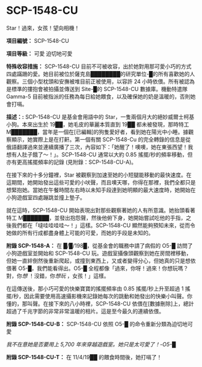 # SCP-1548-CU
                        






Star！過來，女孩！望向相機！



**項目編號：** SCP-1548-CU

**項目等級：** 可愛 迫切地可愛

**特殊收容措施：** SCP-1548-CU 目前不可被收容，出於她對用那可愛小巧的方式四處蹣跚的愛。她目前被位於薩克島████████的研究單位-█的所有喜歡她的人觀察。三個小型枕頭和安撫被堆目前正被使用，以容許 24 小時依偎。所有被認為是標準的摟抱會被拍攝並傳送到 Site-█的 SCP-1548-CU 數據庫。機動特遣隊 Gamma-5 目前被指派的任務為每日給她餵食，以及確保她的奶是溫暖的，否則她會打嗝。

**描述：:** SCP-1548-CU 是基金會用語中的 Star，一隻兩個月大的絕妙威爾士柯基小狗。本來出生於 19██，她毛皮的華麗本質直到 19██ 都未被發現，那時特工 M███████，當年是一個在[已編輯]的狗隻愛好者，看到她在陽光中小睡。據觀察顯示，她實際上是在打鼾。第一個有關 SCP-1548-Cu 的完全轉錄的信息是從俄語翻譯過來並連續廣播了三次，內容如下：「她醒了！噢噢，她在東張西望！我想有人肚子餓了～！」。SCP-1548-CU 通常以大約 0.85 搖擺/秒的頻率移動，但亦有更高搖擺頻率的記錄 (見附錄：SCP-1548-CU-A)。

在接下來的十多分鐘裡，Star 被觀察到加速至她的小短腿能移動的最快速度。在這期間，她開始發出這些可愛的小吠聲，而且噢天哪，你得在那裡，我們全都只是想緊抱她。當她在午餐時間左右時以未知手段達到她明顯的最大速度時，她開始在小狗遊戲室四處蹦跳並撞上墊子。

就在這時，SCP-1548-CU 開始表現出對那些觀察著她的人有所意識。她抬頭看著特工 M███████，並發出抱怨聲，然後他俯下身，她開始嘗試吃他的手指，之後我們都在「噠哇哇哇哇～！」這樣。SCP-1548-CU 顯然能夠預知未來，從而令她做的所有行成都盡身體上可能的可愛，而她的手段是未知的。

**附錄 SCP-1548-A：** 在 █/█/198█，從基金會的職務中請了病假的 O5-█ 訪問了小狗遊戲室並開始和 SCP-1548-CU 玩。遊戲室攝像頭觀察到她在房間裡移動，但她一直絆倒然後重新爬起，或撞到東西上，又或者變得分心，但她真的只是想依偎著 O5-█，我們能看得出。O5-█ 全程都像「過來，你呀！過來！你想玩嗎？對，你*想* ！沒錯，你*想玩* ，女孩！」這樣。

在這傳送後，那小巧可愛的快樂寶寶的搖擺頻率由 0.85 搖擺/秒上升至超過 1 搖擺/秒，因此需要使用高速攝影機來記錄她每次的跳動和她發出的快樂小叫聲。你懂的，那叫聲。在接下來的八小時裡，SCP-1548-CU 依偎在[數據刪除]上，總計超過了千兆字節的非常非常溫暖的相片。這是至今最久的連續依偎。

**附錄 SCP-1548-CU-B：** SCP-1548-CU 依照 O5-█ 的命令重新分類為迫切地可愛

*我不在意她是否要用上 5,700 年來穿越遊戲室。她只是太可愛了！-O5-█* 

**附錄 SCP-1548-CU-T：** 在 11/4/19██ 的餵食時間後，她打嗝了！


                    